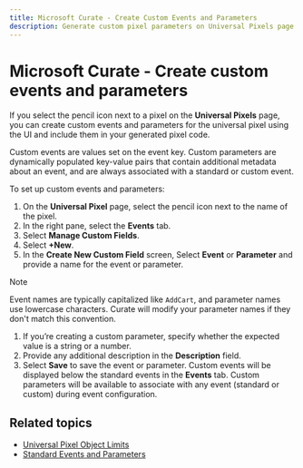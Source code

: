 ```yaml
---
title: Microsoft Curate - Create Custom Events and Parameters
description: Generate custom pixel parameters on Universal Pixels page. Select pencil icon, create events/parameters via UI, integrate into pixel code.
---
```


# Microsoft Curate - Create custom events and parameters

If you select the pencil icon next to a pixel on the **Universal Pixels** page, you can create custom events and parameters for the universal pixel using the UI and include them in your generated pixel code.

Custom events are values set on the event key. Custom parameters are dynamically populated key-value pairs that contain additional metadata about an event, and are always associated with a standard or custom event.

To set up custom events and parameters:

1. On the **Universal Pixel** page, select the pencil icon next to the name of the pixel.
1. In the right pane, select the **Events** tab.
1. Select **Manage Custom Fields**.
1. Select **+New**.
1. In the **Create New Custom Field** screen, Select **Event** or **Parameter** and provide a name for the event or parameter.

  > [!NOTE]
  > Event names are typically capitalized like `AddCart`, and parameter names use lowercase characters. Curate will modify your parameter  names if they don't match this convention.

1. If you’re creating a custom parameter, specify whether the expected value is a string or a number.
1. Provide any additional description in the **Description** field.
1. Select **Save** to save the event or parameter. Custom events will be displayed below the standard events in the **Events** tab. Custom parameters will be available to associate with any event (standard or custom) during event configuration.

## Related topics

- [Universal Pixel Object Limits](universal-pixel-object-limits.md)
- [Standard Events and Parameters](standard-events-and-parameters.md)
